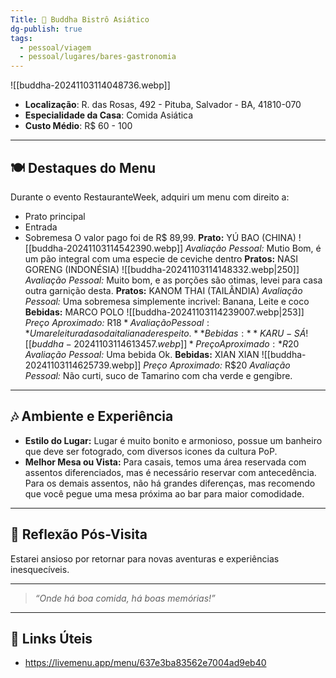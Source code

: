 ```yaml
---
Title: 🍹 Buddha Bistrô Asiático
dg-publish: true
tags:
  - pessoal/viagem
  - pessoal/lugares/bares-gastronomia
---
```


![[buddha-20241103114048736.webp]]
- **Localização**: R. das Rosas, 492 - Pituba, Salvador - BA, 41810-070
- **Especialidade da Casa**: Comida Asiática
- **Custo Médio**: R$ 60 - 100
---
## 🍽️ Destaques do Menu
Durante o evento RestauranteWeek, adquiri um menu com direito a:
* Prato principal
* Entrada
* Sobremesa
O valor pago foi de R$ 89,99.
**Prato:** YÚ BAO (CHINA)
![[buddha-20241103114542390.webp]]
*Avaliação Pessoal:* Mutio Bom, é um pão integral com uma especie de ceviche dentro
**Pratos:** NASI GORENG (INDONÉSIA)
![[buddha-20241103114148332.webp|250]]
*Avaliação Pessoal:* Muito bom, e as porções são otimas, levei para casa outra garnição desta.
**Pratos:** KANOM THAI (TAILÂNDIA)
*Avaliação Pessoal:* Uma sobremesa simplemente incrivel: Banana, Leite e coco
**Bebidas:** MARCO POLO
![[buddha-20241103114239007.webp|253]]
*Preço Aproximado:* R$18
*Avaliação Pessoal:* Uma releitura da soda italiana de respeito.
**Bebidas:** KARU - SÁ
![[buddha-20241103114613457.webp]]
*Preço Aproximado:* R$20
*Avaliação Pessoal:* Uma bebida Ok.
**Bebidas:** XIAN XIAN
![[buddha-20241103114625739.webp]]
*Preço Aproximado:* R$20
*Avaliação Pessoal:* Não curti, suco de Tamarino com cha verde e gengibre.

---
## 🎶 Ambiente e Experiência
- **Estilo do Lugar:** Lugar é muito bonito e armonioso, possue um banheiro que deve ser fotogrado, com diversos icones da cultura PoP.
- **Melhor Mesa ou Vista:** Para casais, temos uma área reservada com assentos diferenciados, mas é necessário reservar com antecedência. Para os demais assentos, não há grandes diferenças, mas recomendo que você pegue uma mesa próxima ao bar para maior comodidade.
---
## 🐧 Reflexão Pós-Visita
Estarei ansioso por retornar para novas aventuras e experiências inesquecíveis.

---
> _“Onde há boa comida, há boas memórias!”_
---
## 🔗 Links Úteis
- https://livemenu.app/menu/637e3ba83562e7004ad9eb40
